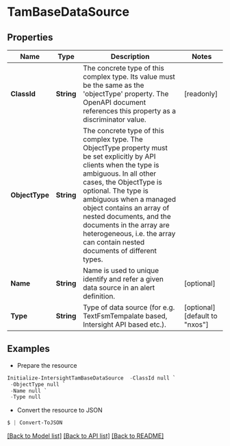 # TamBaseDataSource
## Properties

Name | Type | Description | Notes
------------ | ------------- | ------------- | -------------
**ClassId** | **String** | The concrete type of this complex type. Its value must be the same as the &#39;objectType&#39; property. The OpenAPI document references this property as a discriminator value. | [readonly] 
**ObjectType** | **String** | The concrete type of this complex type. The ObjectType property must be set explicitly by API clients when the type is ambiguous. In all other cases, the  ObjectType is optional.  The type is ambiguous when a managed object contains an array of nested documents, and the documents in the array are heterogeneous, i.e. the array can contain nested documents of different types. | 
**Name** | **String** | Name is used to unique identify and refer a given data source in an alert definition. | [optional] 
**Type** | **String** | Type of data source (for e.g. TextFsmTempalate based, Intersight API based etc.). | [optional] [default to "nxos"]

## Examples

- Prepare the resource
```powershell
Initialize-IntersightTamBaseDataSource  -ClassId null `
 -ObjectType null `
 -Name null `
 -Type null
```

- Convert the resource to JSON
```powershell
$ | Convert-ToJSON
```

[[Back to Model list]](../README.md#documentation-for-models) [[Back to API list]](../README.md#documentation-for-api-endpoints) [[Back to README]](../README.md)

